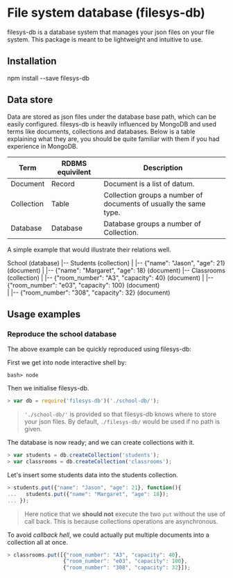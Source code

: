 
# File system database (filesys-db)
filesys-db is a database system that manages your json files on your file system. This package is meant to be lightweight and intuitive to use. 

## Installation
  npm install --save filesys-db

## Data store
Data are stored as json files under the database base path, which can be easily configured. filesys-db is heavily influenced by MongoDB and used terms like documents, collections and databases. Below is a table explaining what they are, you should be quite familiar with them if you had experience in MongoDB.

Term        | RDBMS equivilent | Description
------------|------------------|-----------------------------------------------------------------------
Document    | Record           | Document is a list of datum.
Collection  | Table            | Collection groups a number of documents of usually the same type.
Database    | Database         | Database groups a number of Collection.

A simple example that would illustrate their relations well.

  School (database)
   |-- Students (collection)
   |   |-- {"name": "Jason", "age": 21} (document)
   |   |-- {"name": "Margaret", "age": 18} (document)
   |-- Classrooms (collection)
   |   |-- {"room_number": "A3", "capacity": 40} (document)
   |   |-- {"room_number": "e03", "capacity": 100} (document)   
   |   |-- {"room_number": "308", "capacity": 32} (document)   
  
## Usage examples
### Reproduce the school database
The above example can be quickly reproduced using filesys-db:

First we get into node interactive shell by:
```
bash> node
```
Then we initialise filesys-db. 
```js
> var db = require('filesys-db')('./school-db/');
```
>`'./school-db/'` is provided so that filesys-db knows where to store your json files. 
>By default, `./filesys-db/` would be used if no path is given.

The database is now ready; and we can create collections with it.
```js
> var students = db.createCollection('students');
> var classrooms = db.createCollection('classrooms');
```
Let's insert some students data into the students collection.
```js
> students.put({"name": "Jason", "age": 21}, function(){
...   students.put({"name": "Margaret", "age": 18});
... });
```
>Here notice that we **should not** execute the two `put` without the use of call back. This is because collections operations are asynchronous. 

To avoid *callback hell*, we could actually put multiple documents into a collection all at once.
```js
> classrooms.put([{"room_number": "A3", "capacity": 40},
                  {"room_number": "e03", "capacity": 100},
                  {"room_number": "308", "capacity": 32}]);
```

